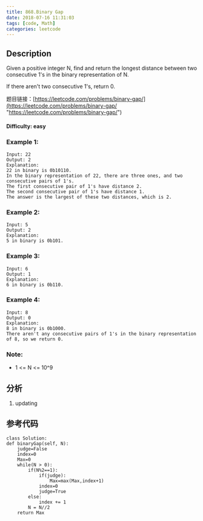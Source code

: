 ```yaml
---
title: 868.Binary Gap
date: 2018-07-16 11:31:03
tags: [code, Math]
categories: leetcode
---
```

## Description

Given a positive integer N, find and return the longest distance between two consecutive 1's in the binary representation of N.

If there aren't two consecutive 1's, return 0.

题目链接：[https://leetcode.com/problems/binary-gap/](https://leetcode.com/problems/binary-gap/ "https://leetcode.com/problems/binary-gap/")

#### Difficulty: easy

<!-- more -->

### Example 1:

	Input: 22
	Output: 2
	Explanation: 
	22 in binary is 0b10110.
	In the binary representation of 22, there are three ones, and two consecutive pairs of 1's.
	The first consecutive pair of 1's have distance 2.
	The second consecutive pair of 1's have distance 1.
	The answer is the largest of these two distances, which is 2.

### Example 2:

	Input: 5
	Output: 2
	Explanation: 
	5 in binary is 0b101.

### Example 3:

	Input: 6
	Output: 1
	Explanation: 
	6 in binary is 0b110.

### Example 4:

	Input: 8
	Output: 0
	Explanation: 
	8 in binary is 0b1000.
	There aren't any consecutive pairs of 1's in the binary representation of 8, so we return 0.

### Note:

- 1 <= N <= 10^9

## 分析

1. updating

## 参考代码

	class Solution:
    def binaryGap(self, N):
        judge=False
        index=0
        Max=0
        while(N > 0):
            if(N%2==1):
                if(judge):
                    Max=max(Max,index+1)
                index=0
                judge=True
            else:
                index += 1
            N = N//2
        return Max
        